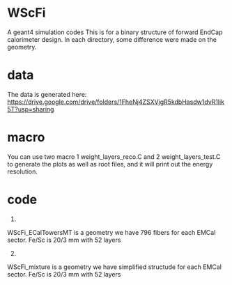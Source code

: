 # WScFi
A geant4 simulation codes
This is for a binary structure of forward EndCap calorimeter design. In each directory, some difference were made on the geometry.


# data

The data is generated here:
https://drive.google.com/drive/folders/1FheNj4ZSXVjgR5kdbHasdw1dvR1lik5T?usp=sharing


# macro

You can use two macro 
1 weight_layers_reco.C and 
2 weight_layers_test.C 
to generate the plots as well as root files, and it will print out the energy resolution.


# code
1.
 WScFi_ECalTowersMT is a geometry we have 796 fibers for each EMCal sector. Fe/Sc is 20/3 mm with 52 layers

2.
 WScFi_mixture is a geometry we have simplified structude for each EMCal sector. Fe/Sc is 20/3 mm with 52 layers

